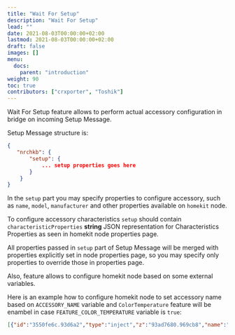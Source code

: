 ```yaml
---
title: "Wait For Setup"
description: "Wait For Setup"
lead: ""
date: 2021-08-03T00:00:00+02:00
lastmod: 2021-08-03T00:00:00+02:00
draft: false
images: []
menu:
  docs:
    parent: "introduction"
weight: 90
toc: true
contributors: ["crxporter", "Toshik"]
---
```


Wait For Setup feature allows to perform actual accessory configuration in bridge on incoming Setup Message.

Setup Message structure is:

```json
{
   "nrchkb": {
       "setup": {
           ... setup properties goes here
       }
    }
}
```

In the `setup` part you may specify properties to configure accessory, such as `name`, `model`, `manufacturer` and other properties available on `homekit` node.

To configure accessory characteristics `setup` should contain `characteristicProperties` **string** JSON representation for Characteristics Properties as seen in homekit node properties page.

All properties passed in `setup` part of Setup Message will be merged with properties explicitly set in node properties page, so you may specify only properties to override those in properties page.

Also, feature allows to configure homekit node based on some external variables.


Here is an example how to configure homekit node to set accessory name based on `ACCESSORY_NAME` variable and `ColorTemperature` feature will be enambel in case `FEATURE_COLOR_TEMPERATURE` variable is `true`:

```json
[{"id":"3550fe6c.93d6a2","type":"inject","z":"93ad7680.969cb8","name":"","props":[{"p":"payload"},{"p":"payload.nrchkb.setup.characteristicProperties","v":"'{\t   \"On\": true,\t   \"Brightness\": true\t   ' & ($env('FEATURE_COLOR_TEMPERATURE') ? ',\"ColorTemperature\": true' : '' ) & '\t}'","vt":"jsonata"}],"repeat":"","crontab":"","once":true,"onceDelay":0.1,"topic":"","payload":"{\t   \"nrchkb\": {\t       \"setup\": {\t           \"name\": $env(\"ACCESSORY_NAME\"),\t           \"characteristicProperties\": \"{}\"\t        }\t    }\t}","payloadType":"jsonata","x":660,"y":440,"wires":[["d73d1565.8d9568","a954f617.e7b868"]]}]
```
